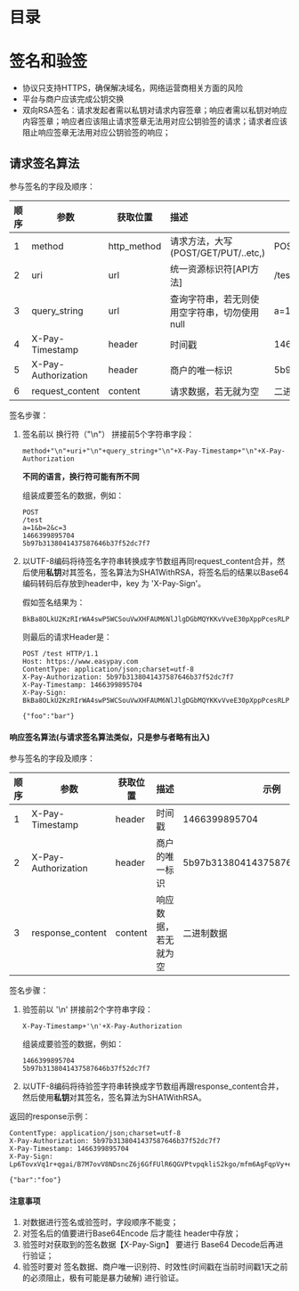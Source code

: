 # 目录
# 签名和验签
* 协议只支持HTTPS，确保解决域名，网络运营商相关方面的风险
* 平台与商户应该完成公钥交换
* 双向RSA签名：请求发起者需以私钥对请求内容签章；响应者需以私钥对响应内容签章；响应者应该阻止请求签章无法用对应公钥验签的请求；请求者应该阻止响应签章无法用对应公钥验签的响应；
## 请求签名算法

参与签名的字段及顺序：

| 顺序   | 参数            | 获取位置        | 描述                             | 示例                                       |
| ---- | ------------- | ----------- | :----------------------------- | ---------------------------------------- |
| 1    | method        | http_method | 请求方法，大写(POST/GET/PUT/..etc,)              | POST                                     |
| 2    | uri           | url         | 统一资源标识符[API方法]                 | /test                              |
| 3    | query_string  | url         | 查询字符串，若无则使用空字符串，切勿使用null                          | a=1&b=2&c=3                              |
| 4    | X-Pay-Timestamp         | header      | 时间戳                         | 1466399895704         |
| 5    | X-Pay-Authorization | header      | 商户的唯一标识 | 5b97b3138041437587646b37f52dc7f7         |
| 6    | request_content  | content        | 请求数据，若无就为空                           | 二进制数据 |

签名步骤：

1. 签名前以 换行符（"\n"） 拼接前5个字符串字段：

   ```
   method+"\n"+uri+"\n"+query_string+"\n"+X-Pay-Timestamp+"\n"+X-Pay-Authorization
   ```

   **不同的语言，换行符可能有所不同**

   组装成要签名的数据，例如：

   ```
   POST
   /test
   a=1&b=2&c=3
   1466399895704
   5b97b3138041437587646b37f52dc7f7
   ```


1. 以UTF-8编码将待签名字符串转换成字节数组再同request_content合并，然后使用**私钥**对其签名，签名算法为SHA1WithRSA，将签名后的结果以Base64编码转码后存放到header中，key 为 'X-Pay-Sign'。

   假如签名结果为：

   ```
   BkBa8OLkU2KzRIrWA4swP5WCSouVwXHFAUM6NlJlgDGbMQYKKvVveE30pXppPcesRLPPlpTctFdCt+nY4czX79efg19FDEizq94d+HAsE/3dtzUMiiFyxOWFH50FGO+gJZDAEpYQRCdJlOs6D380ta+y0wRfUhlfgX1+RXtcDnA=
   ```

   则最后的请求Header是：

   ```http
   POST /test HTTP/1.1
   Host: https://www.easypay.com
   ContentType: application/json;charset=utf-8
   X-Pay-Authorization: 5b97b3138041437587646b37f52dc7f7
   X-Pay-Timestamp: 1466399895704
   X-Pay-Sign: BkBa8OLkU2KzRIrWA4swP5WCSouVwXHFAUM6NlJlgDGbMQYKKvVveE30pXppPcesRLPPlpTctFdCt+nY4czX79efg19FDEizq94d+HAsE/3dtzUMiiFyxOWFH50FGO+gJZDAEpYQRCdJlOs6D380ta+y0wRfUhlfgX1+RXtcDnA=

   {"foo":"bar"}
   ```

#### 响应签名算法(与请求签名算法类似，只是参与者略有出入)

参与签名的字段及顺序：

| 顺序   | 参数            | 获取位置   | 描述                             | 示例                               |
| ---- | ------------- | ------ | :----------------------------- | -------------------------------- |
| 1    | X-Pay-Timestamp         | header | 时间戳                         | 1466399895704 |
| 2    | X-Pay-Authorization | header | 商户的唯一标识 | 5b97b3138041437587646b37f52dc7f7 |
| 3    | response_content | content   | 响应数据，若无就为空                   | 二进制数据    |

签名步骤：

1. 验签前以 '\n' 拼接前2个字符串字段：

   ```
   X-Pay-Timestamp+'\n'+X-Pay-Authorization
   ```

   组装成要验签的数据，例如：

   ```
   1466399895704
   5b97b3138041437587646b37f52dc7f7
   ```

2. 以UTF-8编码将待验签字符串转换成字节数组再跟response_content合并，然后使用**私钥**对其签名，签名算法为SHA1WithRSA。

返回的response示例：

```http
ContentType: application/json;charset=utf-8
X-Pay-Authorization: 5b97b3138041437587646b37f52dc7f7
X-Pay-Timestamp: 1466399895704
X-Pay-Sign: Lp6TovxVq1r+qgai/B7M7ovV8NDsncZ6j6GfFUlR6QGVPtvpqkliS2kgo/mfm6AgFqpVy+edOGZnjlnohDEjQ7QO4W/AzvMb+/S+UZPcvSyY4zamg8ne0+6cwh7mxu5rQvTknYKSwE99fYtTkla2IvWUfn5ch9fW6MSErRQyzRc=

{"bar":"foo"}
```

#### 注意事项

1. 对数据进行签名或验签时，字段顺序不能变；
2. 对签名后的值要进行Base64Encode 后才能往 header中存放；
3. 验签时对获取到的签名数据【X-Pay-Sign】 要进行 Base64 Decode后再进行验证；
4. 验签时要对 签名数据、商户唯一识别符、时效性(时间戳在当前时间戳1天之前的必须阻止，极有可能是暴力破解) 进行验证。
